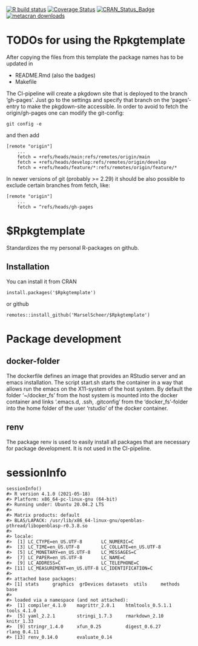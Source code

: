 <!-- README.md is generated from README.Rmd. Please edit that file -->

[![R build
status](https://github.com/MarselScheer/Rpkgtemplate/workflows/R-CMD-check/badge.svg)](https://github.com/MarselScheer/Rpkgtemplate/actions)
[![Coverage
Status](https://img.shields.io/codecov/c/github/MarselScheer/Rpkgtemplate/develop.svg)](https://codecov.io/github/MarselScheer/Rpkgtemplate?branch=develop)
[![CRAN\_Status\_Badge](https://www.r-pkg.org/badges/version/Rpkgtemplate)](https://cran.r-project.org/package=Rpkgtemplate)
[![metacran
downloads](https://cranlogs.r-pkg.org/badges/Rpkgtemplate)](https://cran.r-project.org/package=Rpkgtemplate)

# TODOs for using the Rpkgtemplate

After copying the files from this template the package names has to be
updated in

-   README.Rmd (also the badges)
-   Makefile

The CI-pipeline will create a pkgdown site that is deployed to the
branch ‘gh-pages’. Just go to the settings and specify that branch on
the ‘pages’-entry to make the pkgdown-site accessible. In order to avoid
to fetch the origin/gh-pages one can modify the git-config:

    git config -e

and then add

    [remote "origin"]
        ...
        fetch = +refs/heads/main:refs/remotes/origin/main
        fetch = +refs/heads/develop:refs/remotes/origin/develop
        fetch = +refs/heads/feature/*:refs/remotes/origin/feature/*

In newer versions of git (probably &gt;= 2.29) it should be also
possible to exclude certain branches from fetch, like:

    [remote "origin"]
        ...
        fetch = ^refs/heads/gh-pages

# $Rpkgtemplate

Standardizes the my personal R-packages on github.

## Installation

You can install it from CRAN

    install.packages('$Rpkgtemplate')

or github

    remotes::install_github('MarselScheer/$Rpkgtemplate')

# Package development

## docker-folder

The dockerfile defines an image that provides an RStudio server and an
emacs installation. The script start.sh starts the container in a way
that allows run the emacs on the X11-system of the host system. By
default the folder ‘~/docker\_fs’ from the host system is mounted into
the docker container and links ‘.emacs.d, .ssh, .gitconfig’ from the
‘docker\_fs’-folder into the home folder of the user ‘rstudio’ of the
docker container.

## renv

The package renv is used to easily install all packages that are
necessary for package development. It is not used in the CI-pipeline.

# sessionInfo

    sessionInfo()
    #> R version 4.1.0 (2021-05-18)
    #> Platform: x86_64-pc-linux-gnu (64-bit)
    #> Running under: Ubuntu 20.04.2 LTS
    #> 
    #> Matrix products: default
    #> BLAS/LAPACK: /usr/lib/x86_64-linux-gnu/openblas-pthread/libopenblasp-r0.3.8.so
    #> 
    #> locale:
    #>  [1] LC_CTYPE=en_US.UTF-8       LC_NUMERIC=C              
    #>  [3] LC_TIME=en_US.UTF-8        LC_COLLATE=en_US.UTF-8    
    #>  [5] LC_MONETARY=en_US.UTF-8    LC_MESSAGES=C             
    #>  [7] LC_PAPER=en_US.UTF-8       LC_NAME=C                 
    #>  [9] LC_ADDRESS=C               LC_TELEPHONE=C            
    #> [11] LC_MEASUREMENT=en_US.UTF-8 LC_IDENTIFICATION=C       
    #> 
    #> attached base packages:
    #> [1] stats     graphics  grDevices datasets  utils     methods   base     
    #> 
    #> loaded via a namespace (and not attached):
    #>  [1] compiler_4.1.0    magrittr_2.0.1    htmltools_0.5.1.1 tools_4.1.0      
    #>  [5] yaml_2.2.1        stringi_1.7.3     rmarkdown_2.10    knitr_1.33       
    #>  [9] stringr_1.4.0     xfun_0.25         digest_0.6.27     rlang_0.4.11     
    #> [13] renv_0.14.0       evaluate_0.14
